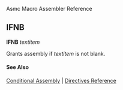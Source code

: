 Asmc Macro Assembler Reference

## IFNB

**IFNB** _textitem_

Grants assembly if _textitem_ is not blank.

#### See Also

[Conditional Assembly](conditional-assembly.md) | [Directives Reference](readme.md)
